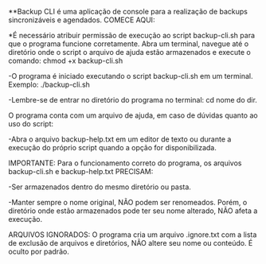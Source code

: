 **Backup CLI é uma aplicação de console para a realização de backups 
sincronizáveis e agendados. COMECE AQUI: 

   *É necessário atribuir permissão de execução ao script backup-cli.sh para
    que o programa funcione corretamente. Abra um terminal, navegue até o 
    diretório onde o script o arquivo de ajuda estão armazenados e execute o
    comando: chmod +x backup-cli.sh 

   -O programa é iniciado executando o script backup-cli.sh em um terminal.
    Exemplo: ./backup-cli.sh

   -Lembre-se de entrar no diretório do programa no terminal: cd nome do dir.

O programa conta com um arquivo de ajuda, em caso
de dúvidas quanto ao uso do script:
   
   -Abra o arquivo backup-help.txt em um editor de texto
    ou durante a execução do próprio script quando a opção for disponibilizada.

IMPORTANTE: Para o funcionamento correto do programa, os arquivos 
backup-cli.sh e backup-help.txt PRECISAM:
   
   -Ser armazenados dentro do mesmo diretório ou pasta.
  
   -Manter sempre o nome original, NÃO podem ser renomeados. Porém, o diretório
    onde estão armazenados pode ter seu nome alterado, NÃO afeta a execução. 

ARQUIVOS IGNORADOS: O programa cria um arquivo .ignore.txt com a lista de 
exclusão de arquivos e diretórios, NÃO altere seu nome ou conteúdo. É oculto
por padrão.   
